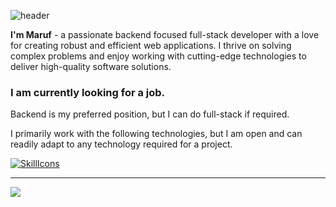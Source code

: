 ![header](https://capsule-render.vercel.app/api?type=waving&color=gradient&customColorList=8,4,16&height=200&fontAlignY=30&section=header&text=Hi%20There%20👋&fontSize=70)

**I'm Maruf** -
a passionate backend focused full-stack developer with a love for creating robust and efficient web applications. I thrive on solving complex problems and enjoy working with cutting-edge technologies to deliver high-quality software solutions.

### I am currently looking for a job.
Backend is my preferred position, but I can do full-stack if required.

I primarily work with the following technologies, but I am open and can readily adapt to any technology required for a project.

[![SkillIcons](https://skillicons.dev/icons?i=php,ts,nodejs,symfony,laravel,go,react,postgres,mysql,docker,kubernetes&theme=light)](https://marufalom.com)<br/>

---
![](https://komarev.com/ghpvc/?username=marufmax&color=ff69b4)
   
